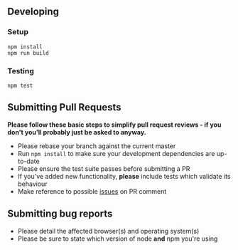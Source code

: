 ## Developing

### Setup

```
npm install
npm run build
```

### Testing

```
npm test
```

## Submitting Pull Requests

**Please follow these basic steps to simplify pull request reviews - if you don't you'll probably just be asked to anyway.**

* Please rebase your branch against the current master
* Run ```npm install``` to make sure your development dependencies are up-to-date
* Please ensure the test suite passes before submitting a PR
* If you've added new functionality, **please** include tests which validate its behaviour
* Make reference to possible [issues](https://github.com/agalazis/ssm-params-convict-adapter/issues) on PR comment

## Submitting bug reports

* Please detail the affected browser(s) and operating system(s)
* Please be sure to state which version of node **and** npm you're using
